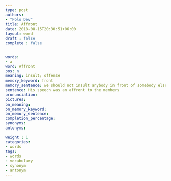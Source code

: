 ```yaml
---
type: post
authors:
- "Polo Dev"
title: Affront
date: 2018-08-15T20:30:51+06:00
layout: word
draft : false
complete : false


words:
- a
word: Affront
pos: n
meaning: insult; offense
memory_keyword: front
memory_sentence: we should not insult anybody in front of somebody else.
sentence: His speech was an affront to the members
pronunciation:
pictures:
bn_meaning: 
bn_memory_keyword: 
bn_memory_sentence:
completion_percentage:
synonyms:
antonyms:

weight : 1
categories:
- words
tags:
- words
- vocabulary
- synonym
- antonym
---
```

